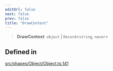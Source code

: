 ```yaml
---
editUrl: false
next: false
prev: false
title: "DrawContext"
---
```


> **DrawContext**: `object` \| `Record`\<`string`, `never`\>

## Defined in

[src/shapes/Object/Object.ts:141](https://github.com/fabricjs/fabric.js/blob/c093e29e73123dafcfa091ff4d5e04e690bb796e/src/shapes/Object/Object.ts#L141)

